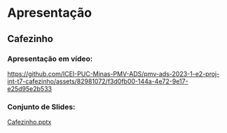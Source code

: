 # Apresentação

## Cafezinho

### Apresentação em vídeo:


https://github.com/ICEI-PUC-Minas-PMV-ADS/pmv-ads-2023-1-e2-proj-int-t7-cafezinho/assets/82981072/f3d0fb00-144a-4e72-9e17-e25d95e2b533

### Conjunto de Slides:

[Cafezinho.pptx](https://github.com/ICEI-PUC-Minas-PMV-ADS/pmv-ads-2023-1-e2-proj-int-t7-cafezinho/files/11783015/Cafezinho.pptx)
